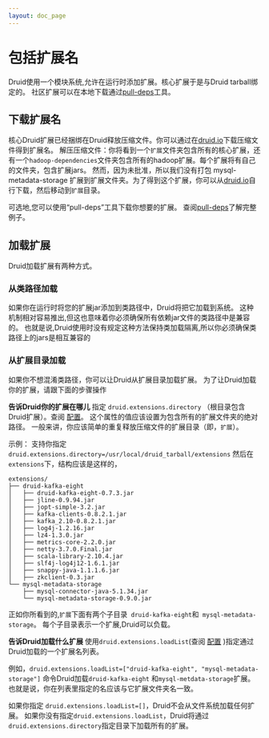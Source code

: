 ```yaml
---
layout: doc_page
---
```

# 包括扩展名

Druid使用一个模块系统,允许在运行时添加扩展。核心扩展于是与Druid tarball绑定的。
社区扩展可以在本地下载通过[pull-deps](../operations/pull-deps.html)工具。
## 下载扩展名

核心Druid扩展已经捆绑在Druid释放压缩文件。你可以通过在[druid.io](http://druid.io/downloads.html)下载压缩文件得到扩展名。
解压压缩文件：你将看到一个```扩展```文件夹包含所有的核心扩展，还有一个```hadoop-dependencies```文件夹包含所有的hadoop扩展。每个扩展将有自己的文件夹，包含扩展jars。
然而，因为未批准，所以我们没有打包 mysql-metadata-storage 扩展到扩展文件夹。为了得到这个扩展，你可以从[druid.io](http://druid.io/downloads.html)自行下载，然后移动到```扩展```目录。

可选地,您可以使用“pull-deps”工具下载你想要的扩展。
查阅[pull-deps](../operations/pull-deps.html)了解完整例子。

## 加载扩展

Druid加载扩展有两种方式。
### 从类路径加载

如果你在运行时将您的扩展jar添加到类路径中，Druid将把它加载到系统。
这种机制相对容易推出,但这也意味着你必须确保所有依赖jar文件的类路径中是兼容的。
也就是说,Druid使用时没有规定这种方法保持类加载隔离,所以你必须确保类路径上的jars是相互兼容的

### 从扩展目录加载

如果你不想混淆类路径，你可以让Druid从扩展目录加载扩展。
为了让Druid加载你的扩展，请跟下面的步骤操作

**告诉Druid你的扩展在哪儿**
指定 `druid.extensions.directory` （根目录包含Druid扩展）。查阅 [配置](../configuration/index.html)。
这个属性的值应该设置为包含所有的扩展文件夹的绝对路径。
一般来讲，你应该简单的重复释放压缩文件的扩展目录（即，```扩展```）。

示例：
支持你指定 `druid.extensions.directory=/usr/local/druid_tarball/extensions`
然后在```extensions```下，结构应该是这样的，

```
extensions/
├── druid-kafka-eight
│   ├── druid-kafka-eight-0.7.3.jar
│   ├── jline-0.9.94.jar
│   ├── jopt-simple-3.2.jar
│   ├── kafka-clients-0.8.2.1.jar
│   ├── kafka_2.10-0.8.2.1.jar
│   ├── log4j-1.2.16.jar
│   ├── lz4-1.3.0.jar
│   ├── metrics-core-2.2.0.jar
│   ├── netty-3.7.0.Final.jar
│   ├── scala-library-2.10.4.jar
│   ├── slf4j-log4j12-1.6.1.jar
│   ├── snappy-java-1.1.1.6.jar
│   ├── zkclient-0.3.jar
└── mysql-metadata-storage
    ├── mysql-connector-java-5.1.34.jar
    └── mysql-metadata-storage-0.9.0.jar
```

正如你所看到的,```扩展```下面有两个子目录``` druid-kafka-eight```和``` mysql-metadata-storage```。
每个子目录表示一个扩展,Druid可以负载。

**告诉Druid加载什么扩展**
使用`druid.extensions.loadList`(查阅 [配置](../configuration/index.html) )指定通过Druid加载的一个扩展名列表。

例如，`druid.extensions.loadList=["druid-kafka-eight", "mysql-metadata-storage"]` 命令Druid加载`druid-kafka-eight` 和`mysql-metdata-storage`扩展。
也就是说，你在列表里指定的名应该与它扩展文件夹名一致。

如果你指定 `druid.extensions.loadList=[]`，Druid不会从文件系统加载任何扩展。
如果你没有指定`druid.extensions.loadList`，Druid将通过`druid.extensions.directory`指定目录下加载所有的扩展。